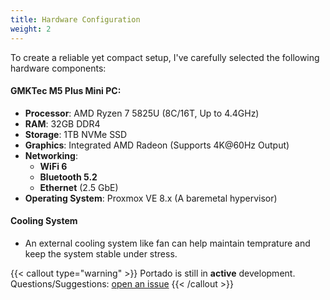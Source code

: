 ```yaml
---
title: Hardware Configuration
weight: 2
---
```


To create a reliable yet compact setup, I've carefully selected the following hardware components:

#### GMKTec M5 Plus Mini PC:
- **Processor**: AMD Ryzen 7 5825U (8C/16T, Up to 4.4GHz)
- **RAM**: 32GB DDR4
- **Storage**: 1TB NVMe SSD
- **Graphics**: Integrated AMD Radeon (Supports 4K@60Hz Output)
- **Networking**:
  - **WiFi 6**
  - **Bluetooth 5.2**
  - **Ethernet** (2.5 GbE)
- **Operating System**: Proxmox VE 8.x (A baremetal hypervisor)

#### Cooling System
- An external cooling system like fan can help maintain temprature and keep the system stable under stress.

{{< callout type="warning" >}}
  Portado is still in **active** development. Questions/Suggestions: [open an issue](https://github.com/arbaaz29/Portado/issues)
{{< /callout >}}